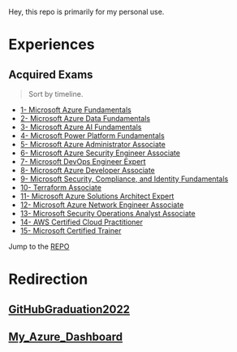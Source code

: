 Hey, this repo is primarily for my personal use.
# Experiences
## Acquired Exams
> Sort by timeline.
- [1- Microsoft Azure Fundamentals](/Certifications!/1°AZ-900.pdf)
- [2- Microsoft Azure Data Fundamentals ](/Certifications!/2°DP-900.pdf)
- [3- Microsoft Azure AI Fundamentals ](/Certifications!/3°AI-900.pdf)
- [4- Microsoft Power Platform Fundamentals ](/Certifications!/4°PL-900.pdf)
- [5- Microsoft Azure Administrator Associate](/Certifications!/5°AZ-104.pdf)
- [6- Microsoft Azure Security Engineer Associate](/Certifications!/6°AZ-500.pdf)
- [7- Microsoft DevOps Engineer Expert](/Certifications!/7°AZ-400.pdf)
- [8- Microsoft Azure Developer Associate](/Certifications!/8°AZ-204.pdf)
- [9- Microsoft Security, Compliance, and Identity Fundamentals](/Certifications!/9°SC-900.pdf)
- [10- Terraform Associate ](/Certifications!/10°Terraform.pdf)
- [11- Microsoft Azure Solutions Architect Expert](/Certifications!/11°AZ-305.pdf)
- [12- Microsoft Azure Network Engineer Associate ](/Certifications!/12°AZ-700.pdf)
- [13- Microsoft Security Operations Analyst Associate](/Certifications!/13°SC-200.pdf)
- [14- AWS Certified Cloud Practitioner ](/Certifications!/14°%20AWS%20Certified%20Cloud%20Practitioner%20certificate.pdf)
- [15- Microsoft Certified Trainer](/Certifications!/MCT.pdf)

Jump to the [REPO](Certifications!#readme)

# Redirection
## [GitHubGraduation2022](https://github.com/Y4HYA4/GitHubGraduation-2022/blob/main/README.md)
## [My_Azure_Dashboard](https://github.com/Y4HYA4/My_Azure_Dashboard/blob/main/README.md)
